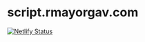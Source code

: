 # script.rmayorgav.com

[![Netlify Status](https://api.netlify.com/api/v1/badges/530e4aa2-02e3-4836-a381-50d1df663bd5/deploy-status)](https://app.netlify.com/sites/scripts-rmayorgav-com/deploys)
